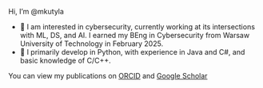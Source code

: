 Hi, I’m @mkutyla
- 👀 I am interested in cybersecurity, currently working at its intersections with ML, DS, and AI. I earned my BEng in Cybersecurity from Warsaw University of Technology in February 2025.
- 🌱 I primarily develop in Python, with experience in Java and C#, and basic knowledge of C/C++.

You can view my publications on [ORCID](https://orcid.org/my-orcid?orcid=0009-0002-0947-8986) and [Google Scholar](https://scholar.google.com/citations?user=tVAk5ogAAAAJ)
<!---
mkutyla/mkutyla is a ✨ special ✨ repository because its `README.md` (this file) appears on your GitHub profile.
You can click the Preview link to take a look at your changes.
--->
